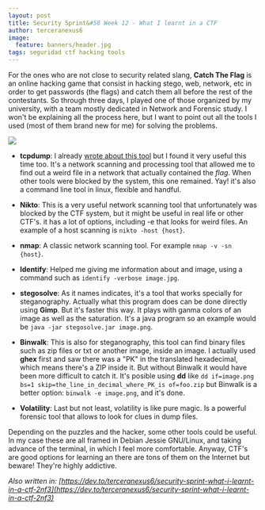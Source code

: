 ```yaml
---
layout: post
title: Security Sprint&#58 Week 12 - What I learnt in a CTF
author: terceranexus6
image:
  feature: banners/header.jpg
tags: seguridad ctf hacking tools
---
```


For the ones who are not close to security related slang, **Catch The Flag** is an online hacking game that consist in hacking stego, web, network, etc in order to get passwords (the flags) and catch them all before the rest of the contestants. So through three days, I played one of those organized by my university, with a team mostly dedicated in Network and Forensic study. I won't be explaining all the process here, but I want to point out all the tools I used (most of them brand new for me) for solving the problems.

<img src="{{ site.url }}/assets/images/dev.to/mr_robot.gif" style="display: block; margin: 0 auto;">

* **tcpdump**: I already [wrote about this tool](https://dev.to/terceranexus6/security-sprint-week-2---choosing-a-nice-point-to-sniff-and-using-tcpdump-for-packet-analysis--e9) but I found it very useful this time too. It's a network scanning and processing tool that allowed me to find out a weird file in a network that actually contained the *flag*. When other tools were blocked by the system, this one remained. Yay! it's also a command line tool in linux, flexible and handful.

* **Nikto**: This is a very useful network scanning tool that unfortunately was blocked by the CTF system, but it might be useful in real life or other CTF's. it has a lot of options, including -e that looks for weird files. An example of a host scanning is `nikto -host {host}`.

* **nmap**: A classic network scanning tool. For example `nmap -v -sn {host}`.

* **Identify**: Helped me giving me information about and image, using a command such as `identify -verbose image.jpg`.

* **stegosolve**: As it names indicates, it's a tool that works specially for steganography. Actually what this program does can be done directly using **Gimp**. But it's faster this way. It plays with ganma colors of an image as well as the saturation. It's a java program so an example would be `java -jar stegosolve.jar image.png`.

* **Binwalk**: This is also for steganography, this tool can find binary files such as zip files or txt or another image, inside an image. I actually used **ghex** first and saw there was a "PK" in the translated hexadecimal, which means there's a ZIP inside it. But without Binwalk it would have been more difficult to catch it. It's posible using **dd** like `dd if=image.png bs=1 skip=the_line_in_decimal_where_PK_is of=foo.zip` but Binwalk is a better option: `binwalk -e image.png`, and it's done.

* **Volatility**: Last but not least, volatility is like pure magic. Is a powerful forensic tool that allows to look for clues in dump files.

Depending on the puzzles and the hacker, some other tools could be useful. In my case these are all framed in Debian Jessie GNU/Linux, and taking advance of the terminal, in which I feel more comfortable. Anyway, CTF's are good options for learning an there are tons of them on the Internet but beware! They're highly addictive.

*Also written in: [https://dev.to/terceranexus6/security-sprint-what-i-learnt-in-a-ctf-2nf3](https://dev.to/terceranexus6/security-sprint-what-i-learnt-in-a-ctf-2nf3)*

